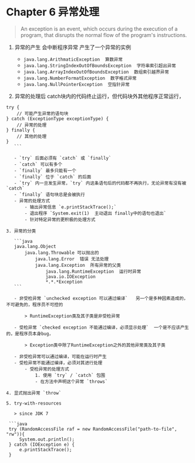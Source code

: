 # Chapter 6 异常处理

> An exception is an event, which occurs during the execution of a program, that disrupts the normal flow of the program's instructions.

1. 异常的产生 会中断程序异常 产生了一个异常的实例
    - `java.lang.ArithmaticException  算数异常`
    - `java.lang.StringIndexOutOfBoundsException  字符串索引超出异常`
    - `java.lang.ArrayIndexOutOfBoundsException  数组索引越界异常`
    - `java.lang.NumberFormatException  数字格式异常`
    - `java.lang.NullPointerException  空指针异常`
        
2. 异常的处理后  catch块内的代码终止运行，但代码块外其他程序正常运行，  

 ```
 try {
     // 可能产生异常的语句块
 } catch (ExceptionType exceptionType) {
     // 异常的处理
 } finally {
     // 其他的处理
 }
    ```
    
    - `try` 后面必须有 `catch` 或 `finally`
    - `catch` 可以有多个
    - `finally` 最多只能有一个
    - `finally` 位于 `catch` 的后面
    - `try` 内一旦发生异常，`try` 内这条语句后的代码都不再执行，无论异常有没有被 `catch`
    - `finally` 语句块总是会被执行
    - 异常的处理方式
        - 输出异常信息 `e.printStackTrace();`
        - 退出程序 `System.exit(1)  主动退出 finally中的语句也退出`
        - 针对特定异常的更积极的处理方式

3. 异常的分类

    ```java
    java.lang.Object
        java.lang.Throwable 可以抛出的
            java.lang.Error  错误 无法处理
            java.lang.Exception  所有异常的父类
                java.lang.RuntimeException  运行时异常
                java.io.IOException
                *.*.*Exception
    ```

    - 非受检异常 `unchecked exception 可以通过编译`   另一个是多种因素造成的，不可避免的，程序员不可控的
        
        > RuntimeException类及其子类是非受检异常

    - 受检异常 `checked exception 不能通过编译，必须显示处理`  一个是不应该产生的，是程序员本身bug，
    
        > Exception类中除了RuntimeException之外的其他异常类及其子类
    
    - 非受检异常可以通过编译，可能在运行时产生
    - 受检异常不能通过编译，必须对其进行处理
        - 受检异常的处理方式
            1. 使用 `try` / `catch` 包围
            - 在方法中声明这个异常 `throws`

4. 显式抛出异常 `throw`

5. try-with-resources

    > since JDK 7

  ```java
  try (RandomAccessFile raf = new RandomAccessFile("path-to-file", "rw")){
      System.out.println();
  } catch (IOException e) {
      e.printStackTrace();
  }
  ```



